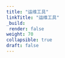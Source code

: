 ```yaml
---
title: "运维工具"
linkTitle: "运维工具"
_build:
 render: false 
weight: 70
collapsible: true
draft: false
---
```


